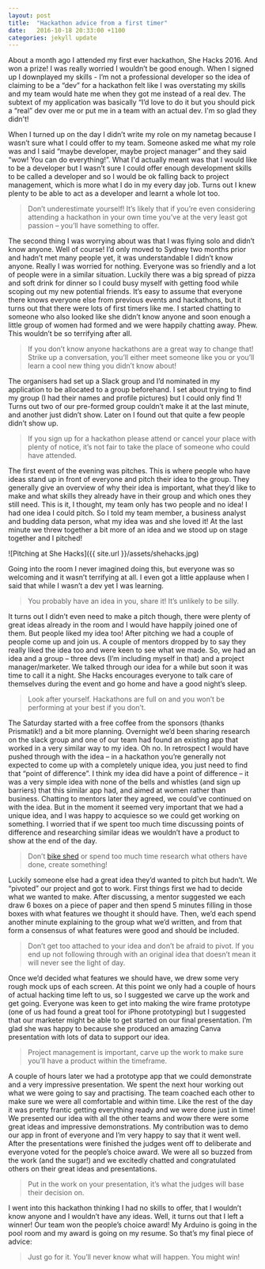 ```yaml
---
layout: post
title:  "Hackathon advice from a first timer"
date:   2016-10-18 20:33:00 +1100
categories: jekyll update
---
```

About a month ago I attended my first ever hackathon, She Hacks 2016. And won a prize!
I was really worried I wouldn’t be good enough. When I signed up I downplayed my skills - I’m not a professional developer so the idea of claiming to be a “dev” for a hackathon felt like I was overstating my skills and my team would hate me when they got me instead of a real dev. The subtext of my application was basically “I’d love to do it but you should pick a “real” dev over me or put me in a team with an actual dev. I'm so glad they didn't!

When I turned up on the day I didn’t write my role on my nametag because I wasn’t sure what I could offer to my team. Someone asked me what my role was and I said “maybe developer, maybe project manager” and they said “wow! You can do everything!”. What I'd actually meant was that I would like to be a developer but I wasn’t sure I could offer enough development skills to be called a developer and so I would be ok falling back to project management, which is more what I do in my every day job. Turns out I knew plenty to be able to act as a developer and learnt a whole lot too.

> Don’t underestimate yourself! It’s likely that if you’re even considering attending a hackathon in your own time you’ve at the very least got passion – you’ll have something to offer.

The second thing I was worrying about was that I was flying solo and didn’t know anyone. Well of course! I’d only moved to Sydney two months prior and hadn’t met many people yet, it was understandable I didn’t know anyone. Really I was worried for nothing. Everyone was so friendly and a lot of people were in a similar situation. Luckily there was a big spread of pizza and soft drink for dinner so I could busy myself with getting food while scoping out my new potential friends. It’s easy to assume that everyone there knows everyone else from previous events and hackathons, but it turns out that there were lots of first timers like me. I started chatting to someone who also looked like she didn’t know anyone and soon enough a little group of women had formed and we were happily chatting away. Phew. This wouldn’t be so terrifying after all. 

> If you don’t know anyone hackathons are a great way to change that! Strike up a conversation, you’ll either meet someone like you or you’ll learn a cool new thing you didn’t know about!

The organisers had set up a Slack group and I’d nominated in my application to be allocated to a group beforehand. I set about trying to find my group (I had their names and profile pictures) but I could only find 1! Turns out two of our pre-formed group couldn’t make it at the last minute, and another just didn’t show. Later on I found out that quite a few people didn’t show up. 

> If you sign up for a hackathon please attend or cancel your place with plenty of notice, it’s not fair to take the place of someone who could have attended.

The first event of the evening was pitches. This is where people who have ideas stand up in front of everyone and pitch their idea to the group. They generally give an overview of why their idea is important, what they’d like to make and what skills they already have in their group and which ones they still need. This is it, I thought, my team only has two people and no idea! I had one idea I could pitch. So I told my team member, a business analyst and budding data person, what my idea was and she loved it! At the last minute we threw together a bit more of an idea and we stood up on stage together and I pitched! 

![Pitching at She Hacks]({{ site.url }}/assets/shehacks.jpg)

Going into the room I never imagined doing this, but everyone was so welcoming and it wasn’t terrifying at all. I even got a little applause when I said that while I wasn’t a dev yet I was learning. 

> You probably have an idea in you, share it! It’s unlikely to be silly.

It turns out I didn’t even need to make a pitch though, there were plenty of great ideas already in the room and I would have happily joined one of them. But people liked my idea too! After pitching we had a couple of people come up and join us. A couple of mentors dropped by to say they really liked the idea too and were keen to see what we made. So, we had an idea and a group – three devs (I’m including myself in that) and a project manager/marketer. We talked through our idea for a while but soon it was time to call it a night. She Hacks encourages everyone to talk care of themselves during the event and go home and have a good night’s sleep. 

> Look after yourself. Hackathons are full on and you won’t be performing at your best if you don’t.

The Saturday started with a free coffee from the sponsors (thanks Prismatik!) and a bit more planning. Overnight we’d been sharing research on the slack group and one of our team had found an existing app that worked in a very similar way to my idea. Oh no. In retrospect I would have pushed through with the idea – in a hackathon you’re generally not expected to come up with a completely unique idea, you just need to find that “point of difference”. I think my idea did have a point of difference – it was a very simple idea with none of the bells and whistles (and sign up barriers) that this similar app had, and aimed at women rather than business. Chatting to mentors later they agreed, we could’ve continued on with the idea. But in the moment it seemed very important that we had a unique idea, and I was happy to acquiesce so we could get working on something. I worried that if we spent too much time discussing points of difference and researching similar ideas we wouldn’t have a product to show at the end of the day.

> Don’t [bike shed][bike-shed] or spend too much time research what others have done, create something!

Luckily someone else had a great idea they’d wanted to pitch but hadn’t. We “pivoted” our project and got to work. First things first we had to decide what we wanted to make. After discussing, a mentor suggested we each draw 6 boxes on a piece of paper and then spend 5 minutes filling in those boxes with what features we thought it should have. Then, we’d each spend another minute explaining to the group what we’d written, and from that form a consensus of what features were good and should be included. 

> Don’t get too attached to your idea and don’t be afraid to pivot. If you end up not following through with an original idea that doesn’t mean it will never see the light of day.

Once we’d decided what features we should have, we drew some very rough mock ups of each screen. At this point we only had a couple of hours of actual hacking time left to us, so I suggested we carve up the work and get going. Everyone was keen to get into making the wire frame prototype (one of us had found a great tool for iPhone prototyping) but I suggested that our marketer might be able to get started on our final presentation. I’m glad she was happy to because she produced an amazing Canva presentation with lots of data to support our idea. 

> Project management is important, carve up the work to make sure you’ll have a product within the timeframe.

A couple of hours later we had a prototype app that we could demonstrate and a very impressive presentation. We spent the next hour working out what we were going to say and practising. The team coached each other to make sure we were all comfortable and within time. Like the rest of the day it was pretty frantic getting everything ready and we were done just in time! We presented our idea with all the other teams and wow there were some great ideas and impressive demonstrations. My contribution was to demo our app in front of everyone and I’m very happy to say that it went well. After the presentations were finished the judges went off to deliberate and everyone voted for the people’s choice award. We were all so buzzed from the work (and the sugar!) and we excitedly chatted and congratulated others on their great ideas and presentations. 

> Put in the work on your presentation, it’s what the judges will base their decision on.

I went into this hackathon thinking I had no skills to offer, that I wouldn’t know anyone and I wouldn’t have any ideas. Well, it turns out that I left a winner! Our team won the people’s choice award! My Arduino is going in the pool room and my award is going on my resume. So that’s my final piece of advice: 

> Just go for it. You’ll never know what will happen. You might win!

[bike-shed]: https://en.wiktionary.org/wiki/bikeshedding
